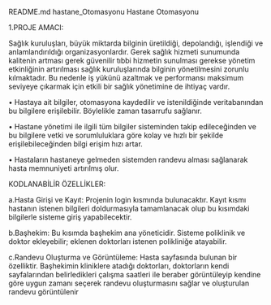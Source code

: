 README.md
hastane_Otomasyonu
Hastane Otomasyonu

1.PROJE AMACI:

Sağlık kuruluşları, büyük miktarda bilginin üretildiği, depolandığı, işlendiği ve anlamlandırıldığı organizasyonlardır. Gerek sağlık hizmeti sunumunda kalitenin artması gerek güvenilir tıbbi hizmetin sunulması gerekse yönetim etkinliğinin artırılması sağlık kuruluşlarında bilginin yönetilmesini zorunlu kılmaktadır. Bu nedenle iş yükünü azaltmak ve performansı maksimum seviyeye çıkarmak için etkili bir sağlık yönetimine de ihtiyaç vardır.

• Hastaya ait bilgiler, otomasyona kaydedilir ve istenildiğinde veritabanından bu bilgilere erişilebilir. Böylelikle zaman tasarrufu sağlanır.

• Hastane yönetimi ile ilgili tüm bilgiler sisteminden takip edileceğinden ve bu bilgilere vetki ve sorumluluklara göre kolay ve hızlı bir şekilde erişilebileceğinden bilgi erişim hızı artar.

• Hastaların hastaneye gelmeden sistemden randevu alması sağlanarak hasta memnuniyeti artırılmış olur.

KODLANABİLİR ÖZELLİKLER:

a.Hasta Girişi ve Kayıt: Projenin login kısmında bulunacaktır. Kayıt kısmı hastanın istenen bilgileri doldurmasıyla tamamlanacak olup bu kısımdaki bilgilerle sisteme giriş yapabilecektir.

b.Başhekim: Bu kısımda başhekim ana yöneticidir. Sisteme poliklinik ve doktor ekleyebilir; eklenen doktorları istenen polikliniğe atayabilir.

c.Randevu Oluşturma ve Görüntüleme: Hasta sayfasında bulunan bir özelliktir. Başhekimin kliniklere atadığı doktorları, doktorların kendi sayfalarından belirledikleri çalışma saatleri ile beraber görüntüleyip kendine göre uygun zamanı seçerek randevu oluşturmasını sağlar ve oluşturulan randevu görüntülenir
